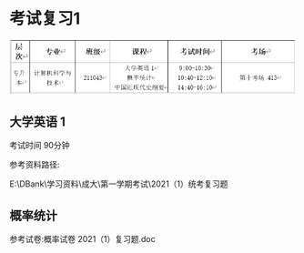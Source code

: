 # 考试复习1

![image-20210630170702249](https://raw.githubusercontent.com/akachi10/notes/master/pic/2021/06/30/172022.png)

## 大学英语 1

考试时间 90分钟

参考资料路径:

E:\DBank\学习资料\成大\第一学期考试\2021（1）统考复习题


## 概率统计

参考试卷:概率试卷 2021（1）复习题.doc

